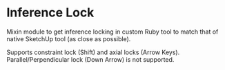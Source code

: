 # Inference Lock

Mixin module to get inference locking in custom Ruby tool to match that of
native SketchUp tool (as close as possible).

Supports constraint lock (Shift) and axial locks (Arrow Keys).
Parallel/Perpendicular lock (Down Arrow) is not supported.
